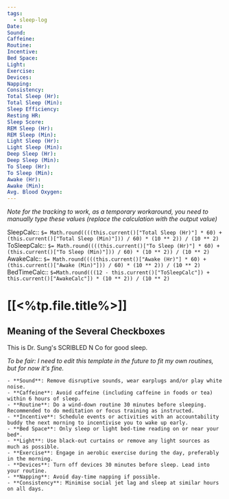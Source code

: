 ```yaml
---
tags:
  - sleep-log
Date: 
Sound: 
Caffeine: 
Routine: 
Incentive: 
Bed Space: 
Light: 
Exercise: 
Devices: 
Napping: 
Consistency: 
Total Sleep (Hr): 
Total Sleep (Min): 
Sleep Efficiency: 
Resting HR: 
Sleep Score: 
REM Sleep (Hr): 
REM Sleep (Min): 
Light Sleep (Hr): 
Light Sleep (Min): 
Deep Sleep (Hr): 
Deep Sleep (Min): 
To Sleep (Hr): 
To Sleep (Min): 
Awake (Hr): 
Awake (Min): 
Avg. Blood Oxygen:
---
```

*Note for the tracking to work, as a temporary workaround, you need to manually type these values (replace the calculation with the output value)*

SleepCalc:: `$= Math.round((((this.current()["Total Sleep (Hr)"] * 60) + (this.current()["Total Sleep (Min)"])) / 60) * (10 ** 2)) / (10 ** 2)`
ToSleepCalc:: `$= Math.round((((this.current()["To Sleep (Hr)"] * 60) + (this.current()["To Sleep (Min)"])) / 60) * (10 ** 2)) / (10 ** 2)`
AwakeCalc:: `$= Math.round((((this.current()["Awake (Hr)"] * 60) + (this.current()["Awake (Min)"])) / 60) * (10 ** 2)) / (10 ** 2)`
BedTimeCalc:: `$=Math.round(((12 - this.current()["ToSleepCalc"]) + this.current()["AwakeCalc"]) * (10 ** 2)) / (10 ** 2)`

# [[<%tp.file.title%>]]

## Meaning of the Several Checkboxes
This is Dr. Sung's SCRIBLED N Co for good sleep. 

*To be fair: I need to edit this template in the future to fit my own routines, but for now it's fine.*
```ad-info
- **Sound**: Remove disruptive sounds, wear earplugs and/or play white noise. 
- **Caffeine**: Avoid caffeine (including caffeine in foods or tea) within 6 hours of sleep. 
- **Routine**: Do a wind-down routine 30 minutes before sleeping. Recommended to do meditation or focus training as instructed. 
- **Incentive**: Schedule events or activities with an accountability buddy the next morning to incentivise you to wake up early. 
- **Bed Space**: Only sleep or light bed-time reading on or near your bed*. 
- **Light**: Use black-out curtains or remove any light sources as much as possible. 
- **Exercise**: Engage in aerobic exercise during the day, preferably in the morning. 
- **Devices**: Turn off devices 30 minutes before sleep. Lead into your routine. 
- **Napping**: Avoid day-time napping if possible. 
- **Consistency**: Minimise social jet lag and sleep at similar hours on all days.
```



